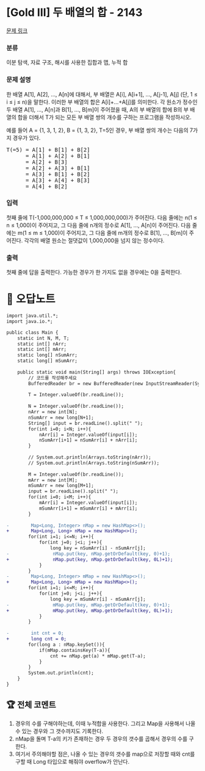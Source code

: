 # [Gold III] 두 배열의 합 - 2143 

[문제 링크](https://www.acmicpc.net/problem/2143) 

### 분류

이분 탐색, 자료 구조, 해시를 사용한 집합과 맵, 누적 합

### 문제 설명

<p>한 배열 A[1], A[2], …, A[n]에 대해서, 부 배열은 A[i], A[i+1], …, A[j-1], A[j] (단, 1 ≤ i ≤ j ≤ n)을 말한다. 이러한 부 배열의 합은 A[i]+…+A[j]를 의미한다. 각 원소가 정수인 두 배열 A[1], …, A[n]과 B[1], …, B[m]이 주어졌을 때, A의 부 배열의 합에 B의 부 배열의 합을 더해서 T가 되는 모든 부 배열 쌍의 개수를 구하는 프로그램을 작성하시오.</p>

<p>예를 들어 A = {1, 3, 1, 2}, B = {1, 3, 2}, T=5인 경우, 부 배열 쌍의 개수는 다음의 7가지 경우가 있다.</p>

<pre>T(=5) = A[1] + B[1] + B[2]
      = A[1] + A[2] + B[1]
      = A[2] + B[3]
      = A[2] + A[3] + B[1]
      = A[3] + B[1] + B[2]
      = A[3] + A[4] + B[3]
      = A[4] + B[2] </pre>

### 입력 

 <p>첫째 줄에 T(-1,000,000,000 ≤ T ≤ 1,000,000,000)가 주어진다. 다음 줄에는 n(1 ≤ n ≤ 1,000)이 주어지고, 그 다음 줄에 n개의 정수로 A[1], …, A[n]이 주어진다. 다음 줄에는 m(1 ≤ m ≤ 1,000)이 주어지고, 그 다음 줄에 m개의 정수로 B[1], …, B[m]이 주어진다. 각각의 배열 원소는 절댓값이 1,000,000을 넘지 않는 정수이다.</p>

### 출력 

 <p>첫째 줄에 답을 출력한다. 가능한 경우가 한 가지도 없을 경우에는 0을 출력한다.</p>



#  🚀  오답노트 

```diff
import java.util.*;
import java.io.*;

public class Main {
    static int N, M, T;
    static int[] nArr;
    static int[] mArr;
    static long[] nSumArr;
    static long[] mSumArr;
    
    public static void main(String[] args) throws IOException{
        // 코드를 작성해주세요
        BufferedReader br = new BufferedReader(new InputStreamReader(System.in));
        
        T = Integer.valueOf(br.readLine());
        
        N = Integer.valueOf(br.readLine());
        nArr = new int[N];
        nSumArr = new long[N+1];
        String[] input = br.readLine().split(" ");
        for(int i=0; i<N; i++){
            nArr[i] = Integer.valueOf(input[i]);
            nSumArr[i+1] = nSumArr[i] + nArr[i];
        }
        
        // System.out.println(Arrays.toString(nArr));
        // System.out.println(Arrays.toString(nSumArr));
        
        M = Integer.valueOf(br.readLine());
        mArr = new int[M];
        mSumArr = new long[M+1];
        input = br.readLine().split(" ");
        for(int i=0; i<M; i++){
            mArr[i] = Integer.valueOf(input[i]);
            mSumArr[i+1] = mSumArr[i] + mArr[i];
        }
        
-        Map<Long, Integer> nMap = new HashMap<>();
+        Map<Long, Long> nMap = new HashMap<>();
        for(int i=1; i<=N; i++){
            for(int j=0; j<i; j++){
                long key = nSumArr[i] - nSumArr[j];
-                nMap.put(key, nMap.getOrDefault(key, 0)+1);
+                nMap.put(key, nMap.getOrDefault(key, 0L)+1);
            }
        }
-        Map<Long, Integer> mMap = new HashMap<>();
+        Map<Long, Long> mMap = new HashMap<>();
        for(int i=1; i<=M; i++){
            for(int j=0; j<i; j++){
                long key = mSumArr[i] - mSumArr[j];
-                mMap.put(key, mMap.getOrDefault(key, 0)+1);
+                mMap.put(key, mMap.getOrDefault(key, 0L)+1);
            }
        }
                
-        int cnt = 0;
+        long cnt = 0;
        for(long a : nMap.keySet()){
            if(mMap.containsKey(T-a)){
                cnt += nMap.get(a) * mMap.get(T-a);
            }
        }
        System.out.println(cnt);
    }
}

```


 ## 🏆 전체 코멘트 

1. 경우의 수를 구해야하는데, 이때 누적합을 사용한다. 그리고 Map을 사용해서 나올 수 있는 경우와 그 갯수까지도 기록한다.
2. nMap을 돌며 T-a의 키가 존재하는 경우 두 경우의 갯수를 곱해서 경우의 수를 구한다.
3. 여기서 주의해야할 점은, 나올 수 있는 경우의 갯수를 map으로 저장할 때와 cnt를 구할 때 Long 타입으로 해줘야 overflow가 안난다.
